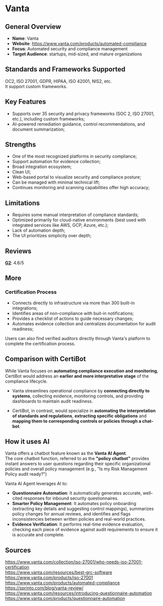 # Vanta

## General Overview

- **Name**: Vanta
- **Website**: https://www.vanta.com/products/automated-compliance
- **Focus**: Automated security and compliance management
- **Target Audience**: startups, mid-sized, and mature organizations

## Standards and Frameworks Supported

OC2, ISO 27001, GDPR, HIPAA, ISO 42001, NIS2, etc.  
It support custom frameworks.

## Key Features

- Supports over 35 security and privacy frameworks (SOC 2, ISO 27001, etc.), including custom frameworks;
- AI-powered remediation guidance, control recommendations, and document summarization;

## Strengths

- One of the most recognized platforms in security compliance;
- Support automation for evidence collection;
- Broad integration ecosystem;
- Clean UI;
- Web-based portal to visualize security and compliance posture;
- Can be managed with minimal technical lift;
- Continues monitoring and scanning capabilities offer high accuracy;

## Limitations

- Requires some manual interpretation of compliance standards;
- Optimized primarily for cloud-native environments (best used with integrated services like AWS, GCP, Azure, etc.);
- Lack of automation depth;
- The UI prioritizes simplicity over depth;

## Reviews

[**G2**](https://www.g2.com/pt/products/vanta/reviews?qs=pros-and-cons): 4.6/5

## More

### Certification Process

- Connects directly to infrastructure via more than 300 built-in integrations;
- Identifies areas of non-compliance with buit-in notifications;
- Provides a checklist of actions to guide necessary changes;
- Automates evidence collection and centralizes documentation for audit readiness;

Users can also find verified auditors directly through Vanta's platform to complete the certification process.

## Comparison with CertiBot

While Vanta focuses on **automating compliance execution and monitoring**, CertiBot would address an **earlier and more interpretative stage** of the compliance lifecycle.

- Vanta streamlines operational compliance by **connecting directly to systems**, collecting evidence, monitoring controls, and providing dashboards to maintain audit readiness.

- CertiBot, in contrast, would specialize in **automating the interpretation of standards and regulations**, **extracting specific obligations** and **mapping them to corresponding controls or policies** **through a chat-bot**.

## How it uses AI

Vanta offers a chatbot feature known as the **Vanta AI Agent**.  
The core chatbot function, referred to as the **"policy chatbot"** provides instant answers to user questions regarding their specific organizational policies and overall policy management (e.g., "Is my Risk Management Policy audit ready?")  


Vanta AI Agent leverages AI to:
- **Questionnaire Automation**: It automatically generates accurate, well-cited responses for inbound security questionnaires.
- **Smarter Policy Management**: It automates policy onboarding (extracting key details and suggesting control mappings), summarizes policy changes for annual reviews, and identifies and flags inconsistencies between written policies and real-world practices.
- **Evidence Verification**: It performs real-time evidence evaluation, checking each piece of evidence against audit requirements to ensure it is accurate and complete.

## Sources

https://www.vanta.com/collection/iso-27001/who-needs-iso-27001-certification  
https://www.vanta.com/resources/best-grc-software  
https://www.vanta.com/products/iso-27001  
https://www.vanta.com/products/automated-compliance  
https://sprinto.com/blog/vanta-review/  
https://www.vanta.com/resources/introducing-questionnaire-automation  
https://www.vanta.com/products/questionnaire-automation
